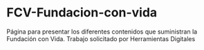 # FCV-Fundacion-con-vida
 Página para presentar los diferentes contenidos que suministran la Fundación con Vida. Trabajo solicitado por Herramientas Digitales
